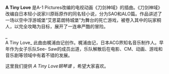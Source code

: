 

**A Tiny Love** 是A-1
Pictures改编的电视动画《刀剑神域》的插曲。《刀剑神域》改编自日本轻小说家川原砾原作的同名轻小说，分为SAO和ALO篇。作品讲述了一场以空中浮游城堡“艾恩葛朗特城堡”为舞台的死亡游戏，被卷入其中的玩家桐人，以完全攻略为目标，展开了一连串严酷的冒险。

_  
A Tiny Love_ 此曲由梶浦由记创作。梶浦由记，日本ACG界知名音乐制作人。早年作为女子乐队See-
Saw的成员出道，乐队解散后在电影、CM、动画、游戏和音乐剧等领域中有着不错的发展。

  
这里我们提供 _A Tiny Love钢琴谱_ ，希望大家喜欢。


